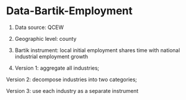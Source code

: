 # Data-Bartik-Employment

1. Data source: QCEW

2. Geographic level: county

3. Bartik instrument: local initial employment shares time with national industrial employment growth 

4. Version 1: aggregate all industries; 

Version 2: decompose industries into two categories; 

Version 3: use each industry as a separate instrument
